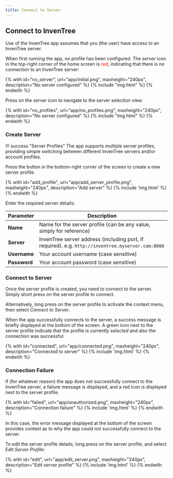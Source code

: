 ```yaml
---
title: Connect to Server
---
```


## Connect to InvenTree

Use of the InvenTree app assumes that you (the user) have access to an InvenTree server.

When first running the app, no profile has been configured. The *server* icon in the top-right corner of the home screen is <span style='color: red'>red</span>, indicating that there is no connection to an InvenTree server:

{% with id="no_server", url="app/initial.png", maxheight="240px", description="No server configured" %}
{% include "img.html" %}
{% endwith %}

Press on the server icon to navigate to the server selection view:

{% with id="no_profiles", url="app/no_profiles.png", maxheight="240px", description="No server configured" %}
{% include "img.html" %}
{% endwith %}


### Create Server

!!! success "Server Profiles"
    The app supports multiple server profiles, providing simple switching between different InvenTree servers and/or account profiles.

Press the <span class='fas fa-plus-circle blue'></span> button in the bottom-right corner of the screen to create a new server profile.

{% with id="add_profile", url="app/add_server_profile.png", maxheight="240px", description="Add server" %}
{% include 'img.html' %}
{% endwith %}

Enter the required server details:

| Parameter | Description |
| --- | --- |
| **Name** | Name for the server profile (can be any value, simply for reference) |
| **Server** | InvenTree server address (including port, if required). e.g. `http://inventree.myserver.com:8080` |
| **Username** | Your account username (case sensitive) |
| **Password** | Your account password (case sensitive) |

### Connect to Server

Once the server profile is created, you need to connect to the server. Simply short press on the server profile to connect.

Alternatively, long press on the server profile to activate the context menu, then select *Connect to Server*.

When the app successfully connects to the server, a success message is briefly displayed at the bottom of the screen. A green <span class='fas fa-check-circle green'></span> icon next to the server profile indicate that the profile is currently *selected* and also the connection was successful.

{% with id="connected", url="app/connected.png", maxheight="240px", description="Connected to server" %}
{% include 'img.html' %}
{% endwith %}

### Connection Failure

If (for whatever reason) the app does not successfully connect to the InvenTree server, a failure message is displayed, and a red <span class='fas fa-times-circle red'></span> icon is displayed next to the server profile.

{% with id="failed", url="app/unauthorized.png", maxheight="240px", description="Connection failure" %}
{% include 'img.html' %}
{% endwith %}

In this case, the error message displayed at the bottom of the screen provides context as to why the app could not successfully connect to the server.

To edit the server profile details, long press on the server profile, and select *Edit Server Profile*:

{% with id="edit", url="app/edit_server.png", maxheight="240px", description="Edit server profile" %}
{% include 'img.html' %}
{% endwith %}
